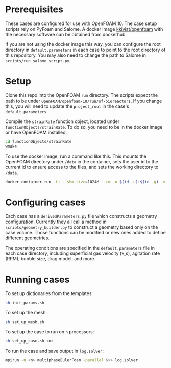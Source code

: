 # Prerequisites
These cases are configured for use with OpenFOAM 10. The case setup scripts rely on PyFoam and Salome. A docker image [kkiviat/openfoam](https://hub.docker.com/r/kkiviat/openfoam) with the necessary software can be obtained from dockerhub.

If you are not using the docker image this way, you can configure the root directory in `default.parameters` in each case to point to the root directory of this repository. You may also need to change the path to Salome in `scripts/run_salome_script.py`.

# Setup
Clone this repo into the OpenFOAM `run` directory. The scripts expect the path to be under `OpenFOAM/openfoam-10/run/of-bioreactors`. If you change this, you will need to update the `project_root`  in the case's `default.parameters`.

Compile the `strainRate` function object, located under `functionObjects/strainRate`. To do so, you need to be in the docker image or have OpenFOAM installed.

```sh
cd functionObjects/strainRate
wmake
```

To use the docker image, run a command like this. This mounts the OpenFOAM directory under `/data` in the container, sets the user id to the current id to ensure access to the files, and sets the working directory to `/data`.

```sh
docker container run -ti --shm-size=1024M --rm -u $(id -u):$(id -g) -v <path_to_OpenFOAM_dir>:/data:z -w /data kkiviat/openfoam:10 bash
```

# Configuring cases
Each case has a `derivedParameters.py` file which constructs a geometry configuration. Currently they all call a method in `scripts/geometry_builder.py` to construct a geometry based only on the case volume. Those functions can be modified or new ones added to define different geometries.

The operating conditions are specified in the `default.parameters` file in each case directory, including superficial gas velocity (v_s), agitation rate (RPM), bubble size, drag model, and more.

# Running cases
To set up dictionaries from the templates:
```sh
sh init_params.sh
```

To set up the mesh:
```sh
sh set_up_mesh.sh
```

To set up the case to run on `n` processors:
```sh
sh set_up_case.sh <n>
```

To run the case and save output in `log.solver`:
```sh
mpirun -n <n> multiphaseEulerFoam -parallel &>> log.solver
```
